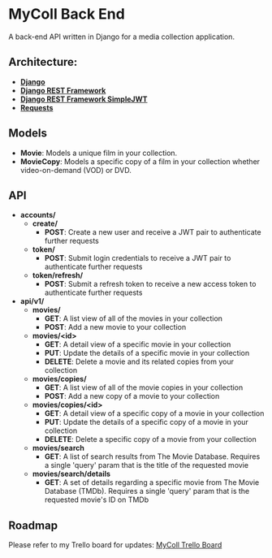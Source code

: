 # MyColl Back End
A back-end API written in Django for a media collection application.

## Architecture:
- [**Django**](https://www.djangoproject.com/)
- [**Django REST Framework**](https://www.django-rest-framework.org/)
- [**Django REST Framework SimpleJWT**](https://github.com/davesque/django-rest-framework-simplejwt)
- [**Requests**](https://2.python-requests.org/en/master/)

## Models
- **Movie**: Models a unique film in your collection.
- **MovieCopy**: Models a specific copy of a film in your collection whether video-on-demand (VOD) or DVD.

## API
- **accounts/**
  - **create/**
    - **POST**: Create a new user and receive a JWT pair to authenticate further requests
  - **token/**
    - **POST**: Submit login credentials to receive a JWT pair to authenticate further requests
  - **token/refresh/**
    - **POST**: Submit a refresh token to receive a new access token to authenticate further requests
- **api/v1/**
  - **movies/**
    - **GET**: A list view of all of the movies in your collection
    - **POST**: Add a new movie to your collection
  - **movies/\<id>**
    - **GET**: A detail view of a specific movie in your collection
    - **PUT**: Update the details of a specific movie in your collection
    - **DELETE**: Delete a movie and its related copies from your collection
  - **movies/copies/**
    - **GET**: A list view of all of the movie copies in your collection
    - **POST**: Add a new copy of a movie to your collection
  - **movies/copies/\<id>**
    - **GET**: A detail view of a specific copy of a movie in your collection
    - **PUT**: Update the details of a specific copy of a movie in your collection
    - **DELETE**: Delete a specific copy of a movie from your collection
  - **movies/search**
    - **GET**: A list of search results from The Movie Database. Requires a single 'query' param that is the title of the requested movie
  - **movies/search/details**
    - **GET**: A set of details regarding a specific movie from The Movie Database (TMDb). Requires a single 'query' param that is the requested movie's ID on TMDb
    
## Roadmap
Please refer to my Trello board for updates: [MyColl Trello Board](https://trello.com/b/z3woB4Z3/mycoll)
